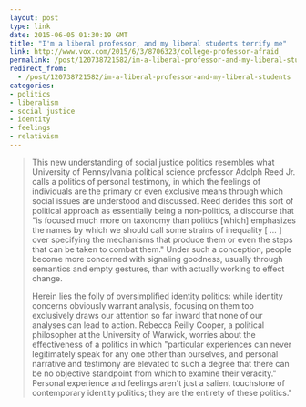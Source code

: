 ```yaml
---
layout: post
type: link
date: 2015-06-05 01:30:19 GMT
title: "I'm a liberal professor, and my liberal students terrify me"
link: http://www.vox.com/2015/6/3/8706323/college-professor-afraid
permalink: /post/120738721582/im-a-liberal-professor-and-my-liberal-students
redirect_from: 
  - /post/120738721582/im-a-liberal-professor-and-my-liberal-students
categories:
- politics
- liberalism
- social justice
- identity
- feelings
- relativism
---
```

<blockquote><p>This new understanding of social justice politics resembles what University of Pennsylvania political science professor Adolph Reed Jr. calls a politics of personal testimony, in which the feelings of individuals are the primary or even exclusive means through which social issues are understood and discussed. Reed derides this sort of political approach as essentially being a non-politics, a discourse that "is focused much more on taxonomy than politics [which] emphasizes the names by which we should call some strains of inequality [ … ] over specifying the mechanisms that produce them or even the steps that can be taken to combat them." Under such a conception, people become more concerned with signaling goodness, usually through semantics and empty gestures, than with actually working to effect change.</p>
<p>Herein lies the folly of oversimplified identity politics: while identity concerns obviously warrant analysis, focusing on them too exclusively draws our attention so far inward that none of our analyses can lead to action.  Rebecca Reilly Cooper, a political philosopher at the University of Warwick, worries about the effectiveness of a politics in which "particular experiences can never legitimately speak for any one other than ourselves, and personal narrative and testimony are elevated to such a degree that there can be no objective standpoint from which to examine their veracity." Personal experience and feelings aren't just a salient touchstone of contemporary identity politics; they are the entirety of these politics."</p></blockquote>